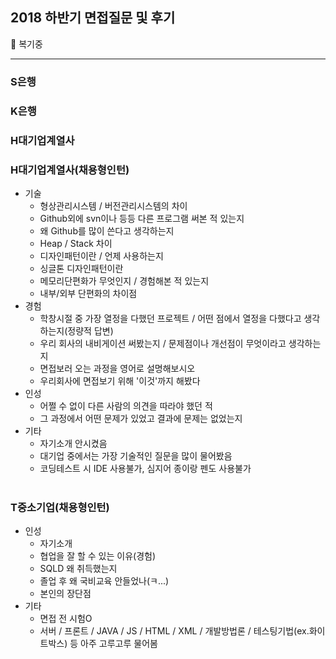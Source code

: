## 2018 하반기 면접질문 및 후기

:speech_balloon: 복기중
<hr/>

### S은행

### K은행

### H대기업계열사

### H대기업계열사(채용형인턴)
* 기술
  * 형상관리시스템 / 버전관리시스템의 차이
  * Github외에 svn이나 등등 다른 프로그램 써본 적 있는지
  * 왜 Github를 많이 쓴다고 생각하는지
  * Heap / Stack 차이
  * 디자인패턴이란 / 언제 사용하는지
  * 싱글톤 디자인패턴이란
  * 메모리단편화가 무엇인지 / 경험해본 적 있는지
  * 내부/외부 단편화의 차이점
* 경험
  * 학창시절 중 가장 열정을 다했던 프로젝트 / 어떤 점에서 열정을 다했다고 생각하는지(정량적 답변)
  * 우리 회사의 내비게이션 써봤는지 / 문제점이나 개선점이 무엇이라고 생각하는지
  * 면접보러 오는 과정을 영어로 설명해보시오
  * 우리회사에 면접보기 위해 '이것'까지 해봤다
* 인성
  * 어쩔 수 없이 다른 사람의 의견을 따라야 했던 적
  * 그 과정에서 어떤 문제가 있었고 결과에 문제는 없었는지
* 기타
  * 자기소개 안시켰음
  * 대기업 중에서는 가장 기술적인 질문을 많이 물어봤음
  * 코딩테스트 시 IDE 사용불가, 심지어 종이랑 펜도 사용불가
  </br>
### T중소기업(채용형인턴)
* 인성
  * 자기소개
  * 협업을 잘 할 수 있는 이유(경험)
  * SQLD 왜 취득했는지
  * 졸업 후 왜 국비교육 안들었나(ㅋ...)
  * 본인의 장단점
* 기타
  * 면접 전 시험O
  * 서버 / 프론트 / JAVA / JS / HTML / XML / 개발방법론 / 테스팅기법(ex.화이트박스) 등 아주 고루고루 물어봄
